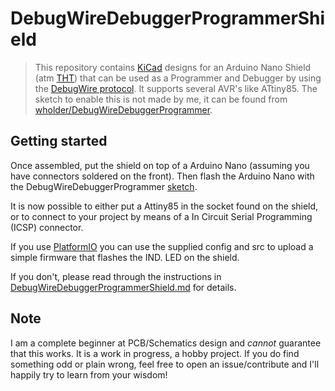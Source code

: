 # DebugWireDebuggerProgrammerShield

> This repository contains [KiCad](https://www.kicad.org/) designs for an Arduino Nano Shield (atm [THT](https://en.wikipedia.org/wiki/Through-hole_technology)) that can be used as a Programmer and Debugger by using the [DebugWire protocol](https://en.wikipedia.org/wiki/DebugWIRE). It supports several AVR's like ATtiny85. The sketch to enable this is not made by me, it can be found from [wholder/DebugWireDebuggerProgrammer](https://github.com/wholder/DebugWireDebuggerProgrammer).

## Getting started

Once assembled, put the shield on top of a Arduino Nano (assuming you have connectors soldered on the front). Then flash the Arduino Nano with the DebugWireDebuggerProgrammer [sketch](https://github.com/wholder/DebugWireDebuggerProgrammer).

It is now possible to either put a Attiny85 in the socket found on the shield, or to connect to your project by means of a In Circuit Serial Programming (ICSP) connector.

If you use [PlatformIO](https://platformio.org/) you can use the supplied config and src to upload a simple firmware that flashes the IND. LED on the shield.

If you don't, please read through the instructions in [DebugWireDebuggerProgrammerShield.md](./DebugWireDebuggerProgrammerShield.md) for details.

## Note

I am a complete beginner at PCB/Schematics design and *cannot* guarantee that this works. It is a work in progress, a hobby project.
If you do find something odd or plain wrong, feel free to open an issue/contribute and I'll happily try to learn from your wisdom!


